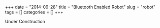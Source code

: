 +++ 
date = "2014-09-28"
title = "Bluetooth Enabled Robot"
slug = "robot" 
tags = []
categories = []
+++

Under Construction
